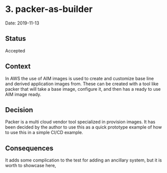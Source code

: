 # 3. packer-as-builder

Date: 2019-11-13

## Status

Accepted

## Context

In AWS the use of AIM images is used to create and customize base line and derived application images from. These can be created with a tool like packer that will take a base image, configure it, and then has a ready to use AIM image ready. 


## Decision

Packer is a multi cloud vendor tool specialized in provision images. It has been decided by the author to use this as a quick prototype example of how to use this in a simple CI/CD example. 


## Consequences

It adds some complication to the test for adding an ancillary system, but it is worth to showcase here,
